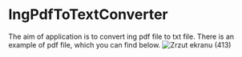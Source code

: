 # IngPdfToTextConverter
The aim of application is to convert ing pdf file to txt file. 
There is an example of pdf file, which you can find below.
![Zrzut ekranu (413)](https://github.com/OlaOsadcha/IngPdfToTextConverter/assets/51535150/cf4e9351-40a8-4362-bbaa-4a5f05084aa3)
